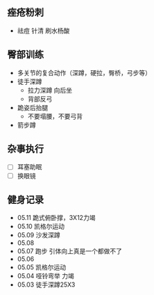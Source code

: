 

## 痤疮粉刺
+ 祛痘 针清 刷水杨酸


## 臀部训练
+ 多关节的复合动作（深蹲，硬拉，臀桥，弓步等）
+ 徒手深蹲
  + 拉力深蹲 向后坐
  + 背部反弓
+ 跪姿后抬腿
  + 不要塌腰，不要弓背
+ 箭步蹲

## 杂事执行
- [ ] 耳塞助眠
- [ ] 换眼镜

## 健身记录
+ 05.11 跪式俯卧撑，3X12力竭
+ 05.10 凯格尔运动
+ 05.09 沙发深蹲
+ 05.08
+ 05.07 跑步 引体向上真是一个都做不了
+ 05.06
+ 05.05 凯格尔运动
+ 05.04 哑铃弯举 力竭
+ 05.03 徒手深蹲25X3